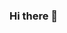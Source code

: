 ### Hi there 👋

<!--
**PoorDuck123/PoorDuck123** is a ✨ _special_ ✨ repository because its `README.md` (this file) appears on your GitHub profile.

Here are some ideas to get you started:

- 🔭 I’m currently working on fine-tuning Whisper for a specific context
- 👯 I’m looking to collaborate on sharing Hyperparamater results for fine-tuning whisper
-->
